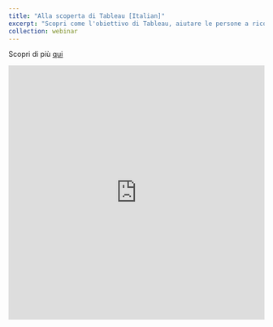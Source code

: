 ```yaml
---
title: "Alla scoperta di Tableau [Italian]"
excerpt: "Scopri come l'obiettivo di Tableau, aiutare le persone a riconoscere e comprendere i dati, può rivoluzionare la tua organizzazione grazie alla potenza dei dati."
collection: webinar
---
```

Scopri di più [qui](https://www.tableau.com/it-it/learn/webinars/alla-scoperta-di-tableau)
<iframe src="https://f1.media.brightcove.com/12/3798483592001/3798483592001_6123199857001_6123193575001.mp4" name="Alla Scoperta di Tableau" scrolling="No" height="500px" width="100%" style="border: none;"></iframe>


